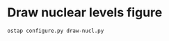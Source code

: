 Draw nuclear levels figure
==========================

```bash
ostap configure.py draw-nucl.py
```

